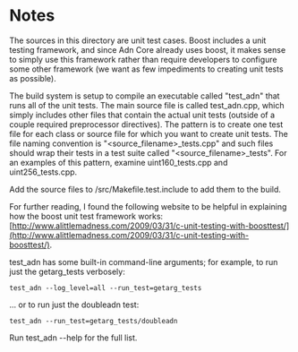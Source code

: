 # Notes
The sources in this directory are unit test cases.  Boost includes a
unit testing framework, and since Adn Core already uses boost, it makes
sense to simply use this framework rather than require developers to
configure some other framework (we want as few impediments to creating
unit tests as possible).

The build system is setup to compile an executable called "test_adn"
that runs all of the unit tests.  The main source file is called
test_adn.cpp, which simply includes other files that contain the
actual unit tests (outside of a couple required preprocessor
directives).  The pattern is to create one test file for each class or
source file for which you want to create unit tests.  The file naming
convention is "<source_filename>_tests.cpp" and such files should wrap
their tests in a test suite called "<source_filename>_tests".  For an
examples of this pattern, examine uint160_tests.cpp and
uint256_tests.cpp.

Add the source files to /src/Makefile.test.include to add them to the build.

For further reading, I found the following website to be helpful in
explaining how the boost unit test framework works:
[http://www.alittlemadness.com/2009/03/31/c-unit-testing-with-boosttest/](http://www.alittlemadness.com/2009/03/31/c-unit-testing-with-boosttest/).

test_adn has some built-in command-line arguments; for
example, to run just the getarg_tests verbosely:

    test_adn --log_level=all --run_test=getarg_tests

... or to run just the doubleadn test:

    test_adn --run_test=getarg_tests/doubleadn

Run  test_adn --help   for the full list.

